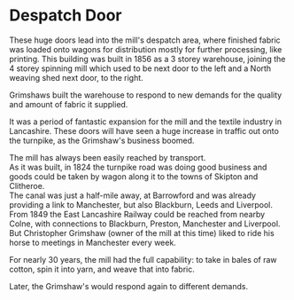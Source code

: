 # Despatch Door

These huge doors lead into the mill's despatch area, where finished fabric was loaded onto wagons for distribution mostly for further processing, like printing.
This building was built in 1856 as a 3 storey warehouse, joining the 4 storey spinning mill which used to be next door to the left and a North weaving shed next door, to the right. 

Grimshaws built the warehouse to respond to new demands for the quality and amount of fabric it supplied.

It was a period of fantastic expansion for the mill and the textile industry in Lancashire. These doors will have seen a huge increase in traffic out onto the turnpike, as the Grimshaw's business boomed.

The mill has always been easily reached by transport.   
As it was built, in 1824 the turnpike road was doing good business and goods could be taken by wagon along it to the towns of Skipton and Clitheroe.   
The canal was just a half-mile away, at Barrowford and was already providing a link to Manchester, but also Blackburn, Leeds and Liverpool.    
From 1849 the East Lancashire Railway could be reached from nearby Colne, with connections to Blackburn, Preston, Manchester and Liverpool.  
But Christopher Grimshaw (owner of the mill at this time) liked to ride his horse to meetings in Manchester every week.

For nearly 30 years, the mill had the full capability: to take in bales of raw cotton, spin it into yarn, and weave that into fabric. 

Later, the Grimshaw's would respond again to different demands.




